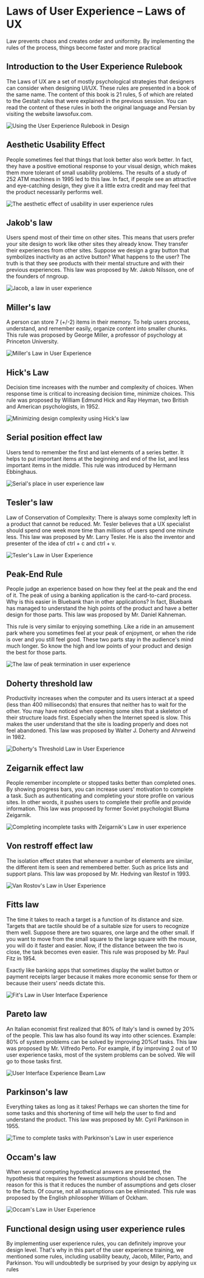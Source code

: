 # Laws of User Experience – Laws of UX

Law prevents chaos and creates order and uniformity. By implementing the rules of the process, things become faster and more practical

## Introduction to the User Experience Rulebook

The Laws of UX are a set of mostly psychological strategies that designers can consider when designing UI/UX.
These rules are presented in a book of the same name. The content of this book is 21 rules, 5 of which are related to the Gestalt rules that were explained in the previous session. You can read the content of these rules in both the original language and Persian by visiting the website lawsofux.com.

![Using the User Experience Rulebook in Design](ux-law-book.webp)

## Aesthetic Usability Effect

People sometimes feel that things that look better also work better. In fact, they have a positive emotional response to your visual design, which makes them more tolerant of small usability problems. The results of a study of 252 ATM machines in 1995 led to this law. In fact, if people see an attractive and eye-catching design, they give it a little extra credit and may feel that the product necessarily performs well.

![The aesthetic effect of usability in user experience rules](aesthetic-usability-effect.webp)

## Jakob's law

Users spend most of their time on other sites. This means that users prefer your site design to work like other sites they already know. They transfer their experiences from other sites. Suppose we design a gray button that symbolizes inactivity as an active button? What happens to the user? The truth is that they see products with their mental structure and with their previous experiences. This law was proposed by Mr. Jakob Nilsson, one of the founders of nngroup.

![Jacob, a law in user experience](jakob-law.webp)

## Miller's law

A person can store 7 (+/-2) items in their memory. To help users process, understand, and remember easily, organize content into smaller chunks. This rule was proposed by George Miller, a professor of psychology at Princeton University.

![Miller's Law in User Experience](miller-law.webp)

## Hick's Law

Decision time increases with the number and complexity of choices. When response time is critical to increasing decision time, minimize choices. This rule was proposed by William Edmund Hick and Ray Heyman, two British and American psychologists, in 1952.

![Minimizing design complexity using Hick's law](hick-law.webp)

## Serial position effect law

Users tend to remember the first and last elements of a series better. It helps to put important items at the beginning and end of the list, and less important items in the middle. This rule was introduced by Hermann Ebbinghaus.

![Serial's place in user experience law](serial-position-effect-law.webp)

## Tesler's law

Law of Conservation of Complexity: There is always some complexity left in a product that cannot be reduced. Mr. Tesler believes that a UX specialist should spend one week more time than millions of users spend one minute less. This law was proposed by Mr. Larry Tesler. He is also the inventor and presenter of the idea of ​​ctrl + c and ctrl + v.

![Tesler's Law in User Experience](tesler-law.webp)

## Peak-End Rule

People judge an experience based on how they feel at the peak and the end of it. The peak of using a banking application is the card-to-card process. Why is this easier in Bluebank than in other applications? In fact, Bluebank has managed to understand the high points of the product and have a better design for those parts. This law was proposed by Mr. Daniel Kahneman.

This rule is very similar to enjoying something. Like a ride in an amusement park where you sometimes feel at your peak of enjoyment, or when the ride is over and you still feel good. These two parts stay in the audience's mind much longer. So know the high and low points of your product and design the best for those parts.

![The law of peak termination in user experience](peak-end-rule-law.webp)

## Doherty threshold law

Productivity increases when the computer and its users interact at a speed (less than 400 milliseconds) that ensures that neither has to wait for the other. You may have noticed when opening some sites that a skeleton of their structure loads first. Especially when the Internet speed is slow. This makes the user understand that the site is loading properly and does not feel abandoned. This law was proposed by Walter J. Doherty and Ahrweind in 1982.

![Doherty's Threshold Law in User Experience](doherty-law.webp)

## Zeigarnik effect law

People remember incomplete or stopped tasks better than completed ones. By showing progress bars, you can increase users' motivation to complete a task. Such as authenticating and completing your store profile on various sites. In other words, it pushes users to complete their profile and provide information. This law was proposed by former Soviet psychologist Bluma Zeigarnik.

![Completing incomplete tasks with Zeigarnik's Law in user experience](zeigarnik-effect-law.webp)

## Von restroff effect law

The isolation effect states that whenever a number of elements are similar, the different item is seen and remembered better. Such as price lists and support plans. This law was proposed by Mr. Hedving van Restof in 1993.

![Van Rostov's Law in User Experience](van-restroff-effect-law.webp)

## Fitts law

The time it takes to reach a target is a function of its distance and size. Targets that are tactile should be of a suitable size for users to recognize them well. Suppose there are two squares, one large and the other small. If you want to move from the small square to the large square with the mouse, you will do it faster and easier. Now, if the distance between the two is close, the task becomes even easier. This rule was proposed by Mr. Paul Fitz in 1954.

Exactly like banking apps that sometimes display the wallet button or payment receipts larger because it makes more economic sense for them or because their users' needs dictate this.

![Fit's Law in User Interface Experience](fitt-law.webp)

## Pareto law

An Italian economist first realized that 80% of Italy's land is owned by 20% of the people. This law has also found its way into other sciences. Example: 80% of system problems can be solved by improving 20% ​​of tasks. This law was proposed by Mr. Vilfredo Perto. For example, if by improving 2 out of 10 user experience tasks, most of the system problems can be solved. We will go to those tasks first.

![User Interface Experience Beam Law](pareto-law.webp)

## Parkinson's law

Everything takes as long as it takes! Perhaps we can shorten the time for some tasks and this shortening of time will help the user to find and understand the product. This law was proposed by Mr. Cyril Parkinson in 1955.

![Time to complete tasks with Parkinson's Law in user experience](parkinson-law.webp)

## Occam's law

When several competing hypothetical answers are presented, the hypothesis that requires the fewest assumptions should be chosen. The reason for this is that it reduces the number of assumptions and gets closer to the facts. Of course, not all assumptions can be eliminated. This rule was proposed by the English philosopher William of Ockham.

![Occam's Law in User Experience](occam-law.webp)

## Functional design using user experience rules

By implementing user experience rules, you can definitely improve your design level. That's why in this part of the user experience training, we mentioned some rules, including usability beauty, Jacob, Miller, Parto, and Parkinson. You will undoubtedly be surprised by your design by applying ux rules
